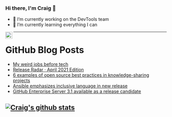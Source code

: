 ### Hi there, I'm Craig 👋

<!--
**CraigTeelFugro/CraigTeelFugro** is a ✨ _special_ ✨ repository because its `README.md` (this file) appears on your GitHub profile.

Here are some ideas to get you started:
-->

- 🔭 I’m currently working on the DevTools team
- 🌱 I’m currently learning everything I can

[<img align="left" alt="Craig Teel | LinkedIn" width="22px" src="https://cdn.jsdelivr.net/npm/simple-icons@v3/icons/linkedin.svg" />][linkedin]

---

# GitHub Blog Posts

<!-- BLOG-POST-LIST:START -->
- [My weird jobs before tech](https://opensource.com/article/21/5/weird-jobs-tech)
- [Release Radar · April 2021 Edition](https://github.blog/2021-05-07-release-radar-apr-2021/)
- [6 examples of open source best practices in knowledge-sharing projects](https://opensource.com/article/21/5/open-source-knowledge-sharing)
- [Ansible emphasizes inclusive language in new release](https://opensource.com/article/21/5/inclusive-language-ansible)
- [GitHub Enterprise Server 3.1 available as a release candidate](https://github.blog/2021-05-06-github-enterprise-server-3-1-available-release-candidate/)
<!-- BLOG-POST-LIST:END -->

## [![Craig's github stats](https://github-readme-stats.vercel.app/api?username=craigteelfugro)](https://github.com/anuraghazra/github-readme-stats)


[linkedin]: https://linkedin.com/in/craig-teel-b8786771
